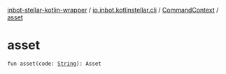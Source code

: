 [inbot-stellar-kotlin-wrapper](../../index.md) / [io.inbot.kotlinstellar.cli](../index.md) / [CommandContext](index.md) / [asset](./asset.md)

# asset

`fun asset(code: `[`String`](https://kotlinlang.org/api/latest/jvm/stdlib/kotlin/-string/index.html)`): Asset`